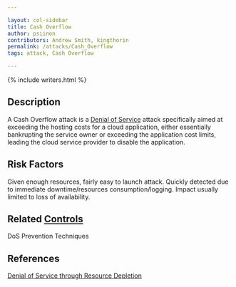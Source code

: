 ```yaml
---

layout: col-sidebar
title: Cash Overflow
author: psiinon
contributors: Andrew Smith, kingthorin
permalink: /attacks/Cash_Overflow
tags: attack, Cash Overflow

---
```


{% include writers.html %}

## Description

A Cash Overflow attack is a [Denial of
Service](Denial_of_Service) attack specifically aimed at
exceeding the hosting costs for a cloud application, either essentially
bankrupting the service owner or exceeding the application cost limits,
leading the cloud service provider to disable the application.

## Risk Factors

Given enough resources, fairly easy to launch attack.
Quickly detected due to immediate downtime/resources consumption/logging.
Impact usually limited to loss of availability.

## Related [Controls](https://owasp.org/www-community/controls/)

DoS Prevention Techniques

## References

[Denial of Service through Resource Depletion](http://capec.mitre.org/data/index.html)
